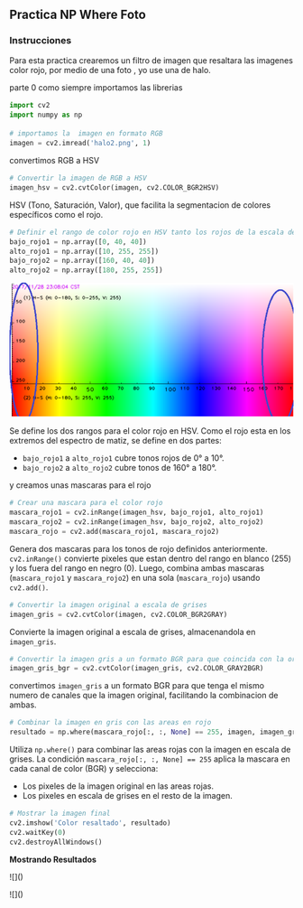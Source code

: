 ## Practica NP Where Foto

### Instrucciones 
Para esta practica crearemos un filtro de imagen que resaltara las imagenes color rojo, por medio de una foto , yo use una de halo.

parte 0 como siempre importamos las librerias
```python
import cv2
import numpy as np

# importamos la  imagen en formato RGB
imagen = cv2.imread('halo2.png', 1)
```
convertimos RGB a HSV

```python
# Convertir la imagen de RGB a HSV
imagen_hsv = cv2.cvtColor(imagen, cv2.COLOR_BGR2HSV)
```
 HSV (Tono, Saturación, Valor), que facilita la segmentacion de colores específicos como el rojo.

```python
# Definir el rango de color rojo en HSV tanto los rojos de la escala de color de la izquierda como el rojo de la derecha 
bajo_rojo1 = np.array([0, 40, 40])
alto_rojo1 = np.array([10, 255, 255])
bajo_rojo2 = np.array([160, 40, 40])
alto_rojo2 = np.array([180, 255, 255])
```
![Rojos](https://github.com/ItsCruel/graficacion/blob/main/imagenes%20markdown/rojos1.png?raw=true)


Se define los dos rangos para el color rojo en HSV. Como el rojo esta en los extremos del espectro de matiz, se define en dos partes:
- `bajo_rojo1` a `alto_rojo1` cubre tonos rojos de 0° a 10°.
- `bajo_rojo2` a `alto_rojo2` cubre tonos de 160° a 180°.

y creamos unas mascaras para el rojo 

```python
# Crear una mascara para el color rojo
mascara_rojo1 = cv2.inRange(imagen_hsv, bajo_rojo1, alto_rojo1)
mascara_rojo2 = cv2.inRange(imagen_hsv, bajo_rojo2, alto_rojo2)
mascara_rojo = cv2.add(mascara_rojo1, mascara_rojo2)
```

Genera dos mascaras para los tonos de rojo definidos anteriormente. `cv2.inRange()` convierte pixeles que estan dentro del rango en blanco (255) y los fuera del rango en negro (0). Luego, combina ambas mascaras (`mascara_rojo1` y `mascara_rojo2`) en una sola (`mascara_rojo`) usando `cv2.add()`.

```python
# Convertir la imagen original a escala de grises
imagen_gris = cv2.cvtColor(imagen, cv2.COLOR_BGR2GRAY)
```
Convierte la imagen original a escala de grises, almacenandola en `imagen_gris`.

```python
# Convertir la imagen gris a un formato BGR para que coincida con la original
imagen_gris_bgr = cv2.cvtColor(imagen_gris, cv2.COLOR_GRAY2BGR)
```
convertimos  `imagen_gris` a un formato BGR para que tenga el mismo numero de canales que la imagen original, facilitando la combinacion de ambas.

```python
# Combinar la imagen en gris con las areas en rojo
resultado = np.where(mascara_rojo[:, :, None] == 255, imagen, imagen_gris_bgr)
```
Utiliza `np.where()` para combinar las areas rojas con la imagen en escala de grises. La condición `mascara_rojo[:, :, None] == 255` aplica la mascara en cada canal de color (BGR) y selecciona:
- Los pixeles de la imagen original en las areas rojas.
- Los pixeles en escala de grises en el resto de la imagen.

```python
# Mostrar la imagen final
cv2.imshow('Color resaltado', resultado)
cv2.waitKey(0)
cv2.destroyAllWindows()
```

**Mostrando Resultados**
<p>
![]()
</p>
![]()